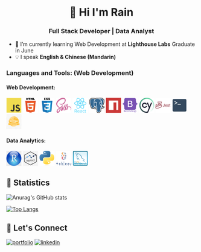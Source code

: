 <h1 align="center">👋 Hi I'm Rain</h1>
<h3 align="center">Full Stack Developer | Data Analyst </h3>

<!--
**raincouver/raincouver** is a ✨ _special_ ✨ repository because its `README.md` (this file) appears on your GitHub profile.

Here are some ideas to get you started:

- 🔭 I’m currently working on ...
- 🌱 I’m currently learning ...
- 👯 I’m looking to collaborate on ...
- 🤔 I’m looking for help with ...
- 💬 Ask me about ...
- 📫 How to reach me: ...
- 😄 Pronouns: ...
- ⚡ Fun fact: ...
-->

- 🌱 I’m currently learning Web Development at **Lighthouse Labs** Graduate in June
- 💡 I speak **English & Chinese (Mandarin)**

<h3 align="left">Languages and Tools: (Web Development)</h3>
<h4 align="left">Web Development: </h4>
<p  align="left"> 

<!-- <a href="https://developer.mozilla.org/en-US/docs/Web/JavaScript" target="_blank" rel="noreferrer">    -->
<img src="https://github.com/raincouver/raincouver/blob/main/image/javascript-original.svg" alt="javascript" width="40" height="40"/> 
<!-- </a>  -->

<!-- <a href="https://www.w3.org/html/" target="_blank" rel="noreferrer">  -->
<img src="https://github.com/raincouver/raincouver/blob/main/image/html5-original-wordmark.svg" alt="html5" width="40" height="40"/> 
<!-- </a>  -->

<!-- <a href="https://www.w3schools.com/css/" target="_blank" rel="noreferrer">  -->
<img src="https://github.com/raincouver/raincouver/blob/main/image/css3-original-wordmark.svg" alt="css3" width="40" height="40"/> 
<!-- </a>   -->

<!-- <a href="https://sass-lang.com/" target="_blank" rel="noreferrer">  -->
<img src="https://github.com/raincouver/raincouver/blob/main/image/1280px-Sass_Logo_Color.svg.png" alt="scss" width="40" height="40"/> 
<!-- </a>  -->

<!-- <a href="https://reactjs.org/" target="_blank" rel="noreferrer">  -->
<img src="https://raw.githubusercontent.com/devicons/devicon/master/icons/react/react-original-wordmark.svg" alt="react" width="40" height="40"/> 
<!-- </a>  -->

<!-- <a href="https://www.postgresql.org/" target="_blank" rel="noreferrer">  -->
<img src="https://github.com/raincouver/raincouver/blob/main/image/postgres.png" alt="postgresql" width="40" height="40"/>
<!-- </a>  -->

<img src="https://github.com/raincouver/raincouver/blob/main/image/npm.png" alt="npm" width="40" height="40"/> 

<!-- <a href="https://www.w3.org/html/" target="_blank" rel="noreferrer">  -->
<!-- <a href="https://getbootstrap.com" target="_blank" rel="noreferrer">  -->
<img src="https://github.com/raincouver/raincouver/blob/main/image/bootstrap-plain-wordmark.svg" alt="bootstrap" width="40" height="40"/> 
<!-- </a>  -->
<img src="https://github.com/raincouver/raincouver/blob/main/image/cypress-logo-circle-dark.png" alt="cypress" width="40" height="40"/> 
<!-- </a>  -->
<!-- <a href="https://www.w3.org/html/" target="_blank" rel="noreferrer">  -->
<img src="https://github.com/raincouver/raincouver/blob/main/image/jest.png" alt="Jest" width="40" height="40"/> 
<!-- </a>  -->
<img src="https://github.com/raincouver/raincouver/blob/main/image/terminal.png" alt="terminal" width="40" height="40"/>
<img src="https://github.com/raincouver/raincouver/blob/main/image/csm.png" alt="csm" width="40" height="40"/>

</p>

<h4 align="left">Data Analytics: </h4>
<p align="left"> 
<img src="https://github.com/raincouver/raincouver/blob/main/image/rstudio-macos-clip-art-r.jpg" alt="rstudio" width="40" height="40"/>
<img src="https://github.com/raincouver/raincouver/blob/main/image/19-190247_core-tidyverse-ggplot2-hex-clipart.png" alt="ggplot2" width="40" height="40"/>
<img src="https://github.com/raincouver/raincouver/blob/main/image/Python-logo-notext.svg.png" alt="python" width="40" height="40"/>
<img src="https://github.com/raincouver/raincouver/blob/main/image/Tableau-Emblem.png" alt="tableau" width="40" height="40"/>
<img src="https://github.com/raincouver/raincouver/blob/main/image/mysql-workbench-icon.png" alt="mysql" width="40" height="40"/>
</p>

## 🔭 Statistics

![Anurag's GitHub stats](https://github-readme-stats.vercel.app/api?username=raincouver&show_icons=true&theme=github_dark_dimmed)

[![Top Langs](https://github-readme-stats.vercel.app/api/top-langs/?username=raincouver&layout=compact)](https://github.com/anuraghazra/github-readme-stats)

## 🔗 Let's Connect

[![portfolio](https://img.shields.io/badge/my_portfolio-000?style=for-the-badge&logo=ko-fi&logoColor=white)](https://rainzhu.com/)
[![linkedin](https://img.shields.io/badge/linkedin-0A66C2?style=for-the-badge&logo=linkedin&logoColor=white)](https://www.linkedin.com/in/rainzhu-sfu/)